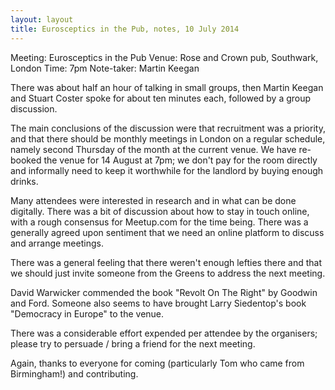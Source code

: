```yaml
---
layout: layout
title: Eurosceptics in the Pub, notes, 10 July 2014
---
```


Meeting: Eurosceptics in the Pub
Venue: Rose and Crown pub, Southwark, London
Time: 7pm
Note-taker: Martin Keegan


There was about half an hour of talking in small groups, then Martin Keegan
and Stuart Coster spoke for about ten minutes each, followed by a group
discussion.

The main conclusions of the discussion were that recruitment was a
priority, and that there should be monthly meetings in London on a
regular schedule, namely second Thursday of the month at the current venue.
We have re-booked the venue for 14 August at 7pm; we don't pay for the
room directly and informally need to keep it worthwhile for the landlord
by buying enough drinks.

Many attendees were interested in research and in what can be done
digitally.  There was a bit of discussion about how to stay in touch
online, with a rough consensus for Meetup.com for the time
being. There was a generally agreed upon sentiment that we need an
online platform to discuss and arrange meetings.

There was a general feeling that there weren't enough lefties there and that
we should just invite someone from the Greens to address the next meeting.


David Warwicker commended the book "Revolt On The Right" by Goodwin and Ford.
Someone also seems to have brought Larry Siedentop's book "Democracy in
Europe" to the venue.

There was a considerable effort expended per attendee by the organisers;
please try to persuade / bring a friend for the next meeting.

Again, thanks to everyone for coming (particularly Tom who came from
Birmingham!) and contributing.